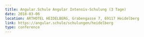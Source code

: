 ```yaml
---
title: Angular.Schule Angular Intensiv-Schulung (3 Tage)
date: 2018-03-06
location: ARTHOTEL HEIDELBERG, Grabengasse 7, 69117 Heidelberg
link: https://angular.schule/schulungen/heidelberg
type: conference
---
```

